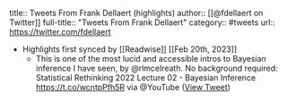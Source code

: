 title:: Tweets From Frank Dellaert (highlights)
author:: [[@fdellaert on Twitter]]
full-title:: "Tweets From Frank Dellaert"
category:: #tweets
url:: https://twitter.com/fdellaert

- Highlights first synced by [[Readwise]] [[Feb 20th, 2023]]
	- This is one of the most lucid and accessible intros to Bayesian inference I have seen, by @rlmcelreath. No background required: Statistical Rethinking 2022 Lecture 02 - Bayesian Inference https://t.co/wcntpPfh5R via @YouTube ([View Tweet](https://twitter.com/fdellaert/status/1566854645800062976))